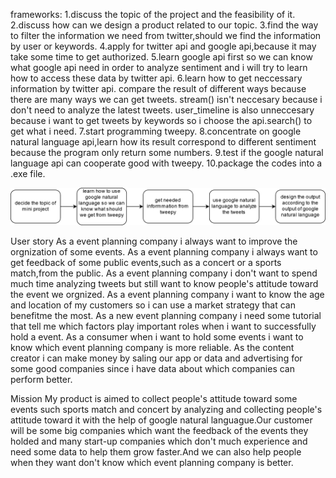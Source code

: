 frameworks:
1.discuss the topic of the project and the feasibility of it.
2.discuss how can we design a product related to our topic.
3.find the way to filter the information we need from twitter,should we find the information by user or keywords.
4.apply for twitter api and google api,because it may take some time to get authorized.
5.learn google api first so we can know what google api need in order to analyze sentiment and i will try to learn how to access 
these data by twitter api.
6.learn how to get neccessary information by twitter api. compare the result of different ways because there are many ways we can 
get tweets. stream() isn't neccesary because i don't need to analyze the latest tweets. user_timeline is also unneccesary because 
i want to get tweets by keywords so i choose the api.search() to get what i need.
7.start programming tweepy.
8.concentrate on google natural language api,learn how its result correspond to different sentiment because the program only return
some numbers.
9.test if the google natural language api can cooperate good with tweepy.
10.package the codes into a .exe file.


![image](https://github.com/szyszy315/ec605-project-1/blob/master/Untitled%20Diagram.png)


User story
As a event planning company i always want to improve the orgnization of some events.
As a event planning company i always want to get feedback of some public events,such as a concert or a sports match,from the public.
As a event planning company i don't want to spend much time analyzing tweets but still want to know people's attitude toward the event we orgnized.
As a event planning company i want to know the age and location of my customers so i can use a market strategy that can benefitme 
the most.
As a new event planning company i need some tutorial that tell me which factors play important roles when i want to successfully 
hold a event.
As a consumer when i want to hold some events i want to know which event planning company is more reliable.
As the content creator i can make money by saling our app or data and advertising for some good companies since i have data about 
which companies can perform better.

Mission
My product is aimed to collect people's attitude toward some events such sports match and concert by analyzing and collecting people's
attitude toward it with the help of google natural languague.Our customer will be some big companies which want the feedback of 
the events they holded and many start-up companies which don't much experience and need some data to help them grow faster.And we
can also help people when they want don't know which event planning company is better.
